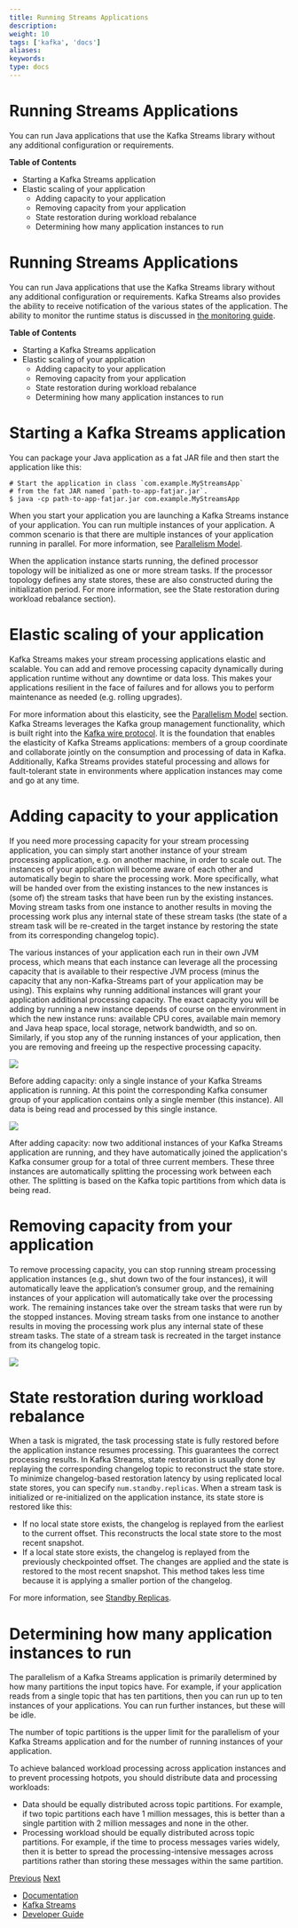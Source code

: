 ```yaml
---
title: Running Streams Applications
description: 
weight: 10
tags: ['kafka', 'docs']
aliases: 
keywords: 
type: docs
---
```


# Running Streams Applications

You can run Java applications that use the Kafka Streams library without any additional configuration or requirements.

**Table of Contents**

  * Starting a Kafka Streams application
  * Elastic scaling of your application
    * Adding capacity to your application
    * Removing capacity from your application
    * State restoration during workload rebalance
    * Determining how many application instances to run



# Running Streams Applications

You can run Java applications that use the Kafka Streams library without any additional configuration or requirements. Kafka Streams also provides the ability to receive notification of the various states of the application. The ability to monitor the runtime status is discussed in [the monitoring guide](../monitoring.html#streams-monitoring).

**Table of Contents**

  * Starting a Kafka Streams application
  * Elastic scaling of your application
    * Adding capacity to your application
    * Removing capacity from your application
    * State restoration during workload rebalance
    * Determining how many application instances to run



# Starting a Kafka Streams application

You can package your Java application as a fat JAR file and then start the application like this:
    
    
    # Start the application in class `com.example.MyStreamsApp`
    # from the fat JAR named `path-to-app-fatjar.jar`.
    $ java -cp path-to-app-fatjar.jar com.example.MyStreamsApp
    

When you start your application you are launching a Kafka Streams instance of your application. You can run multiple instances of your application. A common scenario is that there are multiple instances of your application running in parallel. For more information, see [Parallelism Model](../architecture.html#streams_architecture_tasks).

When the application instance starts running, the defined processor topology will be initialized as one or more stream tasks. If the processor topology defines any state stores, these are also constructed during the initialization period. For more information, see the State restoration during workload rebalance section).

# Elastic scaling of your application

Kafka Streams makes your stream processing applications elastic and scalable. You can add and remove processing capacity dynamically during application runtime without any downtime or data loss. This makes your applications resilient in the face of failures and for allows you to perform maintenance as needed (e.g. rolling upgrades).

For more information about this elasticity, see the [Parallelism Model](../architecture.html#streams_architecture_tasks) section. Kafka Streams leverages the Kafka group management functionality, which is built right into the [Kafka wire protocol](https://cwiki.apache.org/confluence/display/KAFKA/A+Guide+To+The+Kafka+Protocol). It is the foundation that enables the elasticity of Kafka Streams applications: members of a group coordinate and collaborate jointly on the consumption and processing of data in Kafka. Additionally, Kafka Streams provides stateful processing and allows for fault-tolerant state in environments where application instances may come and go at any time.

# Adding capacity to your application

If you need more processing capacity for your stream processing application, you can simply start another instance of your stream processing application, e.g. on another machine, in order to scale out. The instances of your application will become aware of each other and automatically begin to share the processing work. More specifically, what will be handed over from the existing instances to the new instances is (some of) the stream tasks that have been run by the existing instances. Moving stream tasks from one instance to another results in moving the processing work plus any internal state of these stream tasks (the state of a stream task will be re-created in the target instance by restoring the state from its corresponding changelog topic).

The various instances of your application each run in their own JVM process, which means that each instance can leverage all the processing capacity that is available to their respective JVM process (minus the capacity that any non-Kafka-Streams part of your application may be using). This explains why running additional instances will grant your application additional processing capacity. The exact capacity you will be adding by running a new instance depends of course on the environment in which the new instance runs: available CPU cores, available main memory and Java heap space, local storage, network bandwidth, and so on. Similarly, if you stop any of the running instances of your application, then you are removing and freeing up the respective processing capacity.

![](/23/images/streams-elastic-scaling-1.png)

Before adding capacity: only a single instance of your Kafka Streams application is running. At this point the corresponding Kafka consumer group of your application contains only a single member (this instance). All data is being read and processed by this single instance.

![](/23/images/streams-elastic-scaling-2.png)

After adding capacity: now two additional instances of your Kafka Streams application are running, and they have automatically joined the application's Kafka consumer group for a total of three current members. These three instances are automatically splitting the processing work between each other. The splitting is based on the Kafka topic partitions from which data is being read.

# Removing capacity from your application

To remove processing capacity, you can stop running stream processing application instances (e.g., shut down two of the four instances), it will automatically leave the application’s consumer group, and the remaining instances of your application will automatically take over the processing work. The remaining instances take over the stream tasks that were run by the stopped instances. Moving stream tasks from one instance to another results in moving the processing work plus any internal state of these stream tasks. The state of a stream task is recreated in the target instance from its changelog topic.

![](/23/images/streams-elastic-scaling-3.png)

# State restoration during workload rebalance

When a task is migrated, the task processing state is fully restored before the application instance resumes processing. This guarantees the correct processing results. In Kafka Streams, state restoration is usually done by replaying the corresponding changelog topic to reconstruct the state store. To minimize changelog-based restoration latency by using replicated local state stores, you can specify `num.standby.replicas`. When a stream task is initialized or re-initialized on the application instance, its state store is restored like this:

  * If no local state store exists, the changelog is replayed from the earliest to the current offset. This reconstructs the local state store to the most recent snapshot.
  * If a local state store exists, the changelog is replayed from the previously checkpointed offset. The changes are applied and the state is restored to the most recent snapshot. This method takes less time because it is applying a smaller portion of the changelog.



For more information, see [Standby Replicas](config-streams.html#num-standby-replicas).

# Determining how many application instances to run

The parallelism of a Kafka Streams application is primarily determined by how many partitions the input topics have. For example, if your application reads from a single topic that has ten partitions, then you can run up to ten instances of your applications. You can run further instances, but these will be idle.

The number of topic partitions is the upper limit for the parallelism of your Kafka Streams application and for the number of running instances of your application.

To achieve balanced workload processing across application instances and to prevent processing hotpots, you should distribute data and processing workloads:

  * Data should be equally distributed across topic partitions. For example, if two topic partitions each have 1 million messages, this is better than a single partition with 2 million messages and none in the other.
  * Processing workload should be equally distributed across topic partitions. For example, if the time to process messages varies widely, then it is better to spread the processing-intensive messages across partitions rather than storing these messages within the same partition.



[Previous](/23/streams/developer-guide/memory-mgmt) [Next](/23/streams/developer-guide/manage-topics)

  * [Documentation](/documentation)
  * [Kafka Streams](/streams)
  * [Developer Guide](/streams/developer-guide/)


